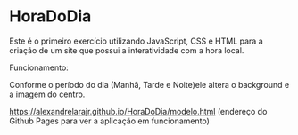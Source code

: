 # HoraDoDia

Este é o primeiro exercício utilizando JavaScript, CSS e HTML para a criação de um site que possui a interatividade com a hora local.

Funcionamento:

Conforme o período do dia (Manhã, Tarde e Noite)ele altera o background e a imagem do centro.

https://alexandrelarajr.github.io/HoraDoDia/modelo.html (endereço do Github Pages para ver a aplicação em funcionamento)
